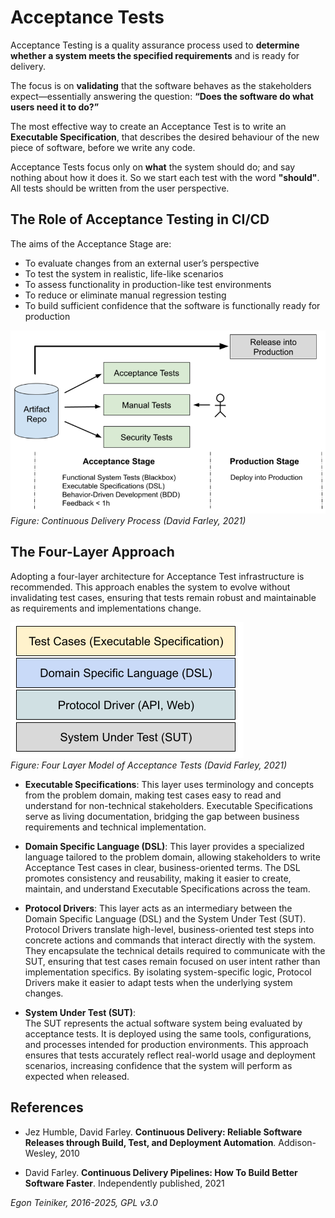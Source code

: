 # Acceptance Tests 

Acceptance Testing is a quality assurance process used to **determine whether 
a system meets the specified requirements** and is ready for delivery. 

The focus is on **validating** that the software behaves as the stakeholders 
expect—essentially answering the question: 
**“Does the software do what users need it to do?”**

The most effective way to create an Acceptance Test is to write an **Executable Specification**, 
that describes the desired behaviour of the new piece of software, before we 
write any code. 

Acceptance Tests focus only on **what** the system should do; and say nothing about 
how it does it. So we start each test with the word **"should"**. All tests should 
be written from the user perspective.


## The Role of Acceptance Testing in CI/CD

The aims of the Acceptance Stage are:
* To evaluate changes from an external user’s perspective
* To test the system in realistic, life-like scenarios
* To assess functionality in production-like test environments
* To reduce or eliminate manual regression testing
* To build sufficient confidence that the software is functionally ready for production

![CD Process](figures/CD-Process.png)\
_Figure: Continuous Delivery Process (David Farley, 2021)_



## The Four-Layer Approach

Adopting a four-layer architecture for Acceptance Test infrastructure is recommended. This approach enables the system to evolve without invalidating test cases, ensuring that tests remain robust and maintainable as requirements and implementations change.

![Four Layer Model of Acceptance Tests](figures/FourLayerModel-AcceptanceTests.png)\
_Figure: Four Layer Model of Acceptance Tests (David Farley, 2021)_

* **Executable Specifications**: This layer uses terminology and concepts from the problem domain, making test cases easy to read and understand for non-technical stakeholders. Executable Specifications serve as living documentation, bridging the gap between business requirements and technical implementation.

* **Domain Specific Language (DSL)**: This layer provides a specialized language tailored to the problem domain, allowing stakeholders to write Acceptance Test cases in clear, business-oriented terms. The DSL promotes consistency and reusability, making it easier to create, maintain, and understand Executable Specifications across the team.

* **Protocol Drivers**: This layer acts as an intermediary between the Domain Specific Language (DSL) and the System Under Test (SUT). Protocol Drivers translate high-level, business-oriented test steps into concrete actions and commands that interact directly with the system. They encapsulate the technical details required to communicate with the SUT, ensuring that test cases remain focused on user intent rather than implementation specifics. By isolating system-specific logic, Protocol Drivers make it easier to adapt tests when the underlying system changes.

* **System Under Test (SUT)**:  
The SUT represents the actual software system being evaluated by acceptance tests. It is deployed using the same tools, configurations, and processes intended for production environments. This approach ensures that tests accurately reflect real-world usage and deployment scenarios, increasing confidence that the system will perform as expected when released.

## References

* Jez Humble, David Farley. **Continuous Delivery: Reliable Software Releases through Build, Test, and Deployment Automation**. Addison-Wesley, 2010

* David Farley. **Continuous Delivery Pipelines: How To Build Better Software Faster**. Independently published, 2021


*Egon Teiniker, 2016-2025, GPL v3.0*
